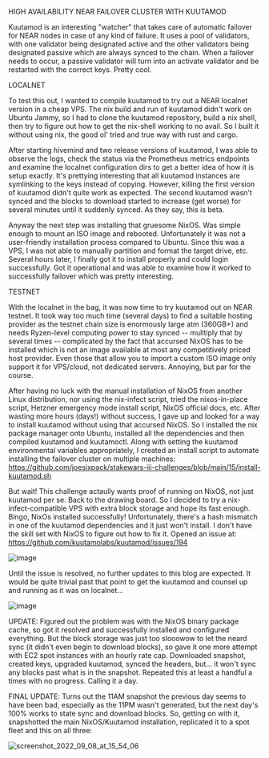 HIGH AVAILABILITY NEAR FAILOVER CLUSTER WITH KUUTAMOD

Kuutamod is an interesting "watcher" that takes care of automatic failover for NEAR nodes in case of any kind of failure.  It uses a pool of validators, with one validator being designated active and the other validators being designated passive which are always synced to the chain.  When a failover needs to occur, a passive validator will turn into an activate validator and be restarted with the correct keys.  Pretty cool.

LOCALNET

To test this out, I wanted to compile kuutamod to try out a NEAR localnet version in a cheap VPS.  The nix build and run of kuutamod didn't work on Ubuntu Jammy, so I had to clone the kuutamod repository, build a nix shell, then try to figure out how to get the nix-shell working to no avail.  So I built it without using nix, the good ol' tried and true way with rust and cargo.

After starting hivemind and two release versions of kuutamod, I was able to observe the logs, check the status via the Prometheus metrics endpoints and examine the localnet configuration dirs to get a better idea of how it is setup exactly.  It's prettying interesting that all kuutamod instances are symlinking to the keys instead of copying.  However, killing the first version of 
kuutamod didn't quite work as expected.  The second kuutamod wasn't synced and the blocks to download started to increase (get worse) for several minutes until it suddenly synced.  As they say, this is beta.

Anyway the next step was installing that gruesome NixOS.  Was simple enough to mount an ISO image and rebooted.  Unfortunately it was not a user-friendly installation process compared to Ubuntu.  Since this was a VPS, I was not able to manually partition and format the target drive, etc.  Several hours later, I finally got it to install properly and could login successfully.  Got it operational and was able to examine how it worked to successfully failover which was pretty interesting.

TESTNET

With the localnet in the bag, it was now time to try kuutamod out on NEAR testnet. It took way too much time (several days) to find a suitable hosting provider as the testnet chain size is enormously large atm (360GB+) and needs Ryzen-level computing power to stay synced -- mulltiply that by several times -- complicated by the fact that accursed NixOS has to be installed which is not an image available at most any competitively priced host provider. Even those that allow you to import a custom ISO image only support it for VPS/cloud, not dedicated servers. Annoying, but par for the course.

After having no luck with the manual installation of NixOS from another Linux distribution, nor using the nix-infect script, tried the nixos-in-place script, Hetzner emergency mode install script, NixOS official docs, etc.  After wasting more hours (days!) without success, I gave up and looked for a way to install kuutamod without using that accursed NixOS.  So I installed the nix package manager onto Ubuntu, installed all the dependencies and then compiled kuutamod and kuutamoctl.  Along with setting the kuutamod environmental variables appropriately, I created an install script to automate installing the failover cluster on multiple machines: https://github.com/joesixpack/stakewars-iii-challenges/blob/main/15/install-kuutamod.sh

But wait!  This challenge actaully wants proof of running on NixOS, not just kuutamod per se.  Back to the drawing board.  So I decided to try a nix-infect-compatible VPS with extra block storage and hope its fast enough.  Bingo, NixOs installed successfully!  Unfortunately, there's a hash mismatch in one of the kuutamod dependencies and it just won't install.  I don't have the skill set with NixOS to figure out how to fix it.  Opened an issue at: https://github.com/kuutamolabs/kuutamod/issues/194

![image](https://user-images.githubusercontent.com/23145642/188492506-df8889b1-1711-4f34-8afa-d2277a95b6fd.png)

Until the issue is resolved, no further updates to this blog are expected.  It would be quite trivial past that point to get the kuutamod and counsel up and running as it was on localnet...

![image](https://user-images.githubusercontent.com/23145642/188492222-18a8e141-d127-4251-b2bb-2d18ffb66c79.png)

UPDATE: Figured out the problem was with the NixOS binary package cache, so got it resolved and successfully installed and configured everything.  But the block storage was just too slooowow to let the neard sync (it didn't even begin to download blocks), so gave it one more attempt with EC2 spot instances with an hourly rate cap.  Downloaded snapshot, created keys, upgraded kuutamod, synced the headers, but...  it won't sync any blocks past what is in the snapshot.  Repeated this at least a handful a times with no progress.  Calling it a day.

FINAL UPDATE: Turns out the 11AM snapshot the previous day seems to have been bad, especially as the 11PM wasn't generated, but the next day's 100% works to state sync and download blocks.  So, getting on with it, snapshotted the main NixOS/Kuutamod installation, replicated it to a spot fleet and this on all three:

![screenshot_2022_09_08_at_15_54_06](https://user-images.githubusercontent.com/23145642/189239910-2725d7af-23a9-4fdb-b43d-6f8fd84cb1cc.png)

